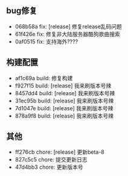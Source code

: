 ## bug修复
- 068b58a fix: [release] 修复release乱码问题
- 61f426e fix: 修复非大陆服务器酷狗歌曲搜索
- 0af0515 fix: 支持海外????
## 构建配置
- af1c69a build: 修复构建
- f927f15 build: [release] 我来刷版本号辣
- 8457dd4 build: [release] 我来刷版本号辣
- 31ec95b build: [release] 我来刷版本号辣
- 7d1047e build: [release] 我来刷版本号辣
- 878a9f8 build: [release] 我来刷版本号辣
## 其他
- ff276cb chore: [release] 更新beta-8
- 827c5c5 chore: 提交更新日志
- 47d4bb3 chore: 更新版本号
